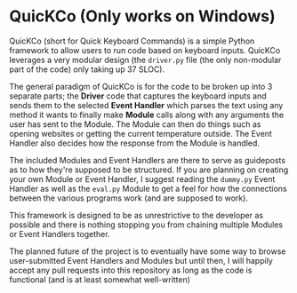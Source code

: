 # QuicKCo (Only works on Windows)

QuicKCo (short for Quick Keyboard Commands) is a simple Python framework to allow users to run code based on keyboard inputs. 
QuicKCo leverages a very modular design (the ``driver.py`` file (the only non-modular part of the code) only taking up 37 SLOC). 

The general paradigm of QuicKCo is for the code to be broken up into 3 separate parts; the **Driver** code that captures the
keyboard inputs and sends them to the selected **Event Handler** which parses the text using any method it wants to 
finally make **Module** calls along with any arguments the user has sent to the Module. The Module can then do things
such as opening websites or getting the current temperature outside. The Event Handler also decides how the response
from the Module is handled.

The included Modules and Event Handlers are there to serve as guideposts as to how they're supposed to be structured.
If you are planning on creating your own Module or Event Handler, I suggest reading the ``dummy.py`` Event Handler as well
as the ``eval.py`` Module to get a feel for how the connections between the various programs work (and are supposed to work).

This framework is designed to be as unrestrictive to the developer as possible and there is nothing stopping you from chaining
multiple Modules or Event Handlers together.

The planned future of the project is to eventually have some way to browse user-submitted Event Handlers and Modules 
but until then, I will happily accept any pull requests into this repository as long as the code is functional (and 
is at least somewhat well-written)
